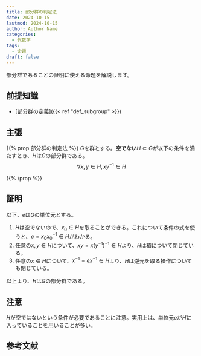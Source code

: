 ```yaml
---
title: 部分群の判定法
date: 2024-10-15
lastmod: 2024-10-15
author: Author Name
categories:
  - 代数学
tags:
  - 命題
draft: false
---
```


部分群であることの証明に使える命題を解説します。

<!--more-->

## 前提知識

- [部分群の定義]({{< ref "def_subgroup" >}})

## 主張

{{% prop 部分群の判定法 %}}
$G$を群とする。**空でない**$H \subset G$が以下の条件を満たすとき、$H$は$G$の部分群である。
$$\forall x, y \in H, x y^{-1} \in H$$

{{% /prop %}}

## 証明

以下、$e$は$G$の単位元とする。

1. $H$は空でないので、$x_0 \in H$を取ることができる。これについて条件の式を使うと、$e = x_0 x_0^{-1} \in H$がわかる。
2. 任意の$x, y \in H$について、$xy = x (y^{-1})^{-1} \in H$より、$H$は積について閉じている。
3. 任意の$x \in H$について、$x^{-1} = e x^{-1} \in H$より、$H$は逆元を取る操作についても閉じている。

以上より、$H$は$G$の部分群である。

## 注意

$H$が空ではないという条件が必要であることに注意。実用上は、単位元$e$が$H$に入っていることを用いることが多い。

## 参考文献
